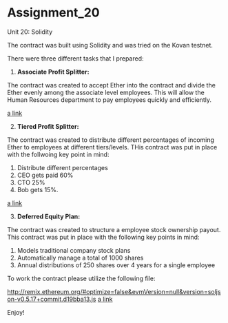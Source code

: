 # Assignment_20
Unit 20: Solidity

The contract was built using Solidity and was tried on the Kovan testnet.

There were three different tasks that I prepared:

1. **Associate Profit Splitter:**

The contract was created to accept Ether into the contract and divide the Ether evenly among the associate level employees. This will allow the Human Resources department to pay employees quickly and efficiently.

[a link](https://github.com/user/repo/blob/branch/other_file.md)

2. **Tiered Profit Splitter:**

The contract was created to distribute different percentages of incoming Ether to employees at different tiers/levels. THis contract was put in place with the follwoing key point in mind:

1. Distribute different percentages
2. CEO gets paid 60%
3. CTO 25%
4. Bob gets 15%.

[a link](https://github.com/user/repo/blob/branch/other_file.md)

3. **Deferred Equity Plan:**

The contract was created to structure a employee stock ownership payout. This contract was put in place with the following key points in mind:

  1. Models traditional company stock plans
  2. Automatically manage a total of 1000 shares
  3. Annual distributions of 250 shares over 4 years for a single employee
  
  To work the contract please utilize the following file:
  
  http://remix.ethereum.org/#optimize=false&evmVersion=null&version=soljson-v0.5.17+commit.d19bba13.js
  [a link](http://remix.ethereum.org/#optimize=false&evmVersion=null&version=soljson-v0.5.17+commit.d19bba13.js)
  
  
  
  Enjoy!
